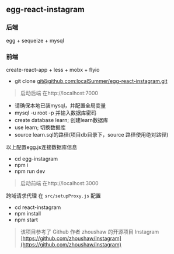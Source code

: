 ## egg-react-instagram

### 后端
egg + sequeize + mysql

### 前端
create-react-app + less + mobx + flyio


- git clone [git@github.com:localSummer/egg-react-instagram.git](git@github.com:localSummer/egg-react-instagram.git)

> 启动后端 在http://localhost:7000
- 请确保本地已装mysql，并配置全局变量
- mysql -u root -p 并输入数据库密码
- create database learn; 创建learn数据库
- use learn; 切换数据库
- source learn.sql的路径(项目db目录下，source 路径使用绝对路径)

以上配置egg.js连接数据库信息

- cd egg-instagram
- npm i
- npm run dev

> 启动前端 在http://localhost:3000

跨域请求代理 在 `src/setupProxy.js` 配置

- cd react-instagram
- npm install
- npm start

> 该项目参考了 Github 作者 zhoushaw 的开源项目 Instagram [https://github.com/zhoushaw/Instagram](https://github.com/zhoushaw/Instagram)